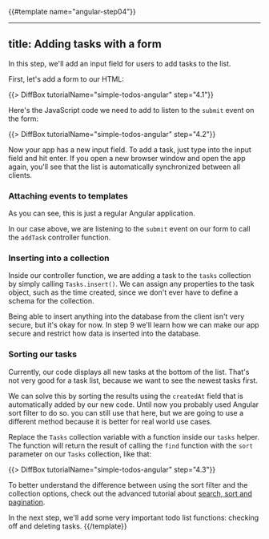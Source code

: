 {{#template name="angular-step04"}}

---
title: Adding tasks with a form
---

In this step, we'll add an input field for users to add tasks to the list.

First, let's add a form to our HTML:

{{> DiffBox tutorialName="simple-todos-angular" step="4.1"}}

Here's the JavaScript code we need to add to listen to the `submit` event on the form:

{{> DiffBox tutorialName="simple-todos-angular" step="4.2"}}

Now your app has a new input field. To add a task, just type into the input field and hit enter. If you open a new browser window and open the app again, you'll see that the list is automatically synchronized between all clients.

### Attaching events to templates

As you can see, this is just a regular Angular application.

In our case above, we are listening to the `submit` event on our form to call the `addTask` controller function.

### Inserting into a collection

Inside our controller function, we are adding a task to the `tasks` collection by simply calling `Tasks.insert()`. We can assign any properties to the task object, such as the time created, since we don't ever have to define a schema for the collection.

Being able to insert anything into the database from the client isn't very secure, but it's okay for now. In step 9 we'll learn how we can make our app secure and restrict how data is inserted into the database.

### Sorting our tasks

Currently, our code displays all new tasks at the bottom of the list. That's not very good for a task list, because we want to see the newest tasks first.

We can solve this by sorting the results using the `createdAt` field that is automatically added by our new code.
Until now you probably used Angular sort filter to do so. you can still use that here, but we are going to use a different method because it is better for real world use cases.

Replace the `Tasks` collection variable with a function inside our `tasks` helper.
The function will return the result of calling the `find` function with the `sort` parameter on our `Tasks` collection, like that:

{{> DiffBox tutorialName="simple-todos-angular" step="4.3"}}

To better understand the difference between using the sort filter and the collection options, check out the advanced tutorial about [search, sort and pagination](http://angular-meteor.com/tutorial/step_12).

In the next step, we'll add some very important todo list functions: checking off and deleting tasks.
{{/template}}
